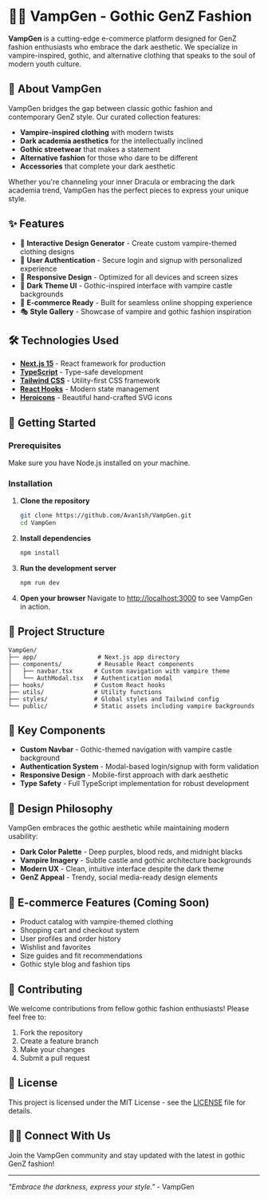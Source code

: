 # 🧛‍♀️ VampGen - Gothic GenZ Fashion

**VampGen** is a cutting-edge e-commerce platform designed for GenZ fashion enthusiasts who embrace the dark aesthetic. We specialize in vampire-inspired, gothic, and alternative clothing that speaks to the soul of modern youth culture.

## 🌙 About VampGen

VampGen bridges the gap between classic gothic fashion and contemporary GenZ style. Our curated collection features:

- **Vampire-inspired clothing** with modern twists
- **Dark academia aesthetics** for the intellectually inclined
- **Gothic streetwear** that makes a statement
- **Alternative fashion** for those who dare to be different
- **Accessories** that complete your dark aesthetic

Whether you're channeling your inner Dracula or embracing the dark academia trend, VampGen has the perfect pieces to express your unique style.

## ✨ Features

- 🎨 **Interactive Design Generator** - Create custom vampire-themed clothing designs
- 👤 **User Authentication** - Secure login and signup with personalized experience
- 📱 **Responsive Design** - Optimized for all devices and screen sizes
- 🌙 **Dark Theme UI** - Gothic-inspired interface with vampire castle backgrounds
- 🛒 **E-commerce Ready** - Built for seamless online shopping experience
- 🎭 **Style Gallery** - Showcase of vampire and gothic fashion inspiration

## 🛠️ Technologies Used

- **[Next.js 15](https://nextjs.org/)** - React framework for production
- **[TypeScript](https://www.typescriptlang.org/)** - Type-safe development
- **[Tailwind CSS](https://tailwindcss.com/)** - Utility-first CSS framework
- **[React Hooks](https://reactjs.org/docs/hooks-intro.html)** - Modern state management
- **[Heroicons](https://heroicons.com/)** - Beautiful hand-crafted SVG icons

## 🚀 Getting Started

### Prerequisites

Make sure you have Node.js installed on your machine.

### Installation

1. **Clone the repository**
   ```bash
   git clone https://github.com/Avan1sh/VampGen.git
   cd VampGen
   ```

2. **Install dependencies**
   ```bash
   npm install
   ```

3. **Run the development server**
   ```bash
   npm run dev
   ```

4. **Open your browser**
   Navigate to [http://localhost:3000](http://localhost:3000) to see VampGen in action.

## 🎯 Project Structure

```
VampGen/
├── app/                 # Next.js app directory
├── components/          # Reusable React components
│   ├── navbar.tsx      # Custom navigation with vampire theme
│   └── AuthModal.tsx   # Authentication modal
├── hooks/              # Custom React hooks
├── utils/              # Utility functions
├── styles/             # Global styles and Tailwind config
└── public/             # Static assets including vampire backgrounds
```

## 🌟 Key Components

- **Custom Navbar** - Gothic-themed navigation with vampire castle background
- **Authentication System** - Modal-based login/signup with form validation
- **Responsive Design** - Mobile-first approach with dark aesthetic
- **Type Safety** - Full TypeScript implementation for robust development

## 🎨 Design Philosophy

VampGen embraces the gothic aesthetic while maintaining modern usability:

- **Dark Color Palette** - Deep purples, blood reds, and midnight blacks
- **Vampire Imagery** - Subtle castle and gothic architecture backgrounds
- **Modern UX** - Clean, intuitive interface despite the dark theme
- **GenZ Appeal** - Trendy, social media-ready design elements

## 🛒 E-commerce Features (Coming Soon)

- Product catalog with vampire-themed clothing
- Shopping cart and checkout system
- User profiles and order history
- Wishlist and favorites
- Size guides and fit recommendations
- Gothic style blog and fashion tips

## 🤝 Contributing

We welcome contributions from fellow gothic fashion enthusiasts! Please feel free to:

1. Fork the repository
2. Create a feature branch
3. Make your changes
4. Submit a pull request

## 📝 License

This project is licensed under the MIT License - see the [LICENSE](LICENSE) file for details.

## 🧛‍♂️ Connect With Us

Join the VampGen community and stay updated with the latest in gothic GenZ fashion!

---

*"Embrace the darkness, express your style."* - VampGen
